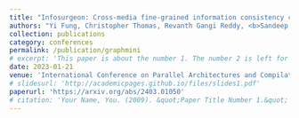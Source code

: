 ```yaml
---
title: "Infosurgeon: Cross-media fine-grained information consistency checking for fake news detection"
authors: "Yi Fung, Christopher Thomas, Revanth Gangi Reddy, <b>Sandeep Polisetty</b>, Heng Ji, Shih-Fu Chang, Kathleen McKeown, Mohit Bansal, Avirup Sil"
collection: publications
category: conferences
permalink: /publication/graphmini
# excerpt: 'This paper is about the number 1. The number 2 is left for future work.'
date: 2023-01-21
venue: 'International Conference on Parallel Architectures and Compilation Techniques (PACT)'
# slidesurl: 'http://academicpages.github.io/files/slides1.pdf'
paperurl: 'https://arxiv.org/abs/2403.01050'
# citation: 'Your Name, You. (2009). &quot;Paper Title Number 1.&quot; <i>Journal 1</i>. 1(1).'
---
```

<!-- 
The contents above will be part of a list of publications, if the user clicks the link for the publication than the contents of section will be rendered as a full page, allowing you to provide more information about the paper for the reader. When publications are displayed as a single page, the contents of the above "citation" field will automatically be included below this section in a smaller font. -->